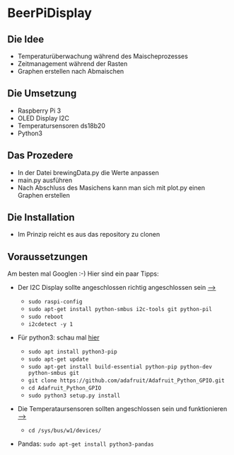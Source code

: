 # BeerPiDisplay
## Die Idee
* Temperaturüberwachung während des Maischeprozesses
* Zeitmanagement während der Rasten
* Graphen erstellen nach Abmaischen

## Die Umsetzung
* Raspberry Pi 3
* OLED Display I2C
* Temperatursensoren ds18b20 
* Python3

## Das Prozedere
* In der Datei brewingData.py die Werte anpassen
* main.py ausführen 
* Nach Abschluss des Masichens kann man sich mit plot.py einen Graphen erstellen

## Die Installation
* Im Prinzip reicht es aus das repository zu clonen

## Voraussetzungen
Am besten mal Googlen :-) Hier sind ein paar Tipps:
* Der I2C Display sollte angeschlossen richtig angeschlossen sein [-->](https://indibit.de/raspberry-pi-oled-display-128x64-mit-python-ansteuern-i2c/)
   * `sudo raspi-config`
   * `sudo apt-get install python-smbus i2c-tools git python-pil`
   * `sudo reboot`
   * `i2cdetect -y 1`
 
* Für python3: schau mal [hier](https://github.com/adafruit/Adafruit_Python_GPIO)
  * `sudo apt install python3-pip`
  * `sudo apt-get update`
  * `sudo apt-get install build-essential python-pip python-dev python-smbus git`
  * `git clone https://github.com/adafruit/Adafruit_Python_GPIO.git`
  * `cd Adafruit_Python_GPIO`
  * `sudo python3 setup.py install`
 
* Die Temperataursensoren sollten angeschlossen sein und funktionieren [-->](https://tutorials-raspberrypi.de/raspberry-pi-temperatur-mittels-sensor-messen/)
   * `cd /sys/bus/w1/devices/`
* Pandas: `sudo apt-get install python3-pandas`
